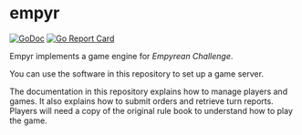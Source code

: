 # empyr
[![GoDoc](https://godoc.org/github.com/playbymail/empyr?status.svg)](http://godoc.org/github.com/playbymail/empyr)
[![Go Report Card](https://goreportcard.com/badge/github.com/playbymail/empyr)](https://goreportcard.com/report/github.com/playbymail/empyr)

Empyr implements a game engine for _Empyrean Challenge_.

You can use the software in this repository to set up a game server.

The documentation in this repository explains how to manage players and games.
It also explains how to submit orders and retrieve turn reports.
Players will need a copy of the original rule book to understand how to play the game.
